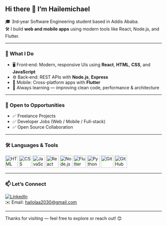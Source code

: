 ## Hi there 👋 I’m Hailemichael

🎓 3rd‑year Software Engineering student based in Addis Ababa.  
🛠️ I build **web and mobile apps** using modern tools like React, Node.js, and Flutter.

---

### 🔧 What I Do

- 🖥️ Front‑end: Modern, responsive UIs using **React**, **HTML**, **CSS**, and **JavaScript**
- ⚙️ Back‑end: REST APIs with **Node.js**, **Express**
- 📱 Mobile: Cross-platform apps with **Flutter**
- 🧠 Always learning — improving clean code, performance & architecture

---

### 💼 Open to Opportunities

- ✅ Freelance Projects
- ✅ Developer Jobs (Web / Mobile / Full-stack)
- ✅ Open Source Collaboration

---

### 🛠️ Languages & Tools

<p align="left">
  <img src="https://cdn.jsdelivr.net/gh/devicons/devicon/icons/html5/html5-original.svg" alt="HTML" width="40" height="40"/>
  <img src="https://cdn.jsdelivr.net/gh/devicons/devicon/icons/css3/css3-original.svg" alt="CSS" width="40" height="40"/>
  <img src="https://cdn.jsdelivr.net/gh/devicons/devicon/icons/javascript/javascript-original.svg" alt="JavaScript" width="40" height="40"/>
  <img src="https://cdn.jsdelivr.net/gh/devicons/devicon/icons/react/react-original.svg" alt="React" width="40" height="40"/>
  <img src="https://cdn.jsdelivr.net/gh/devicons/devicon/icons/nodejs/nodejs-original.svg" alt="Node.js" width="40" height="40"/>
  <img src="https://cdn.jsdelivr.net/gh/devicons/devicon/icons/flutter/flutter-original.svg" alt="Flutter" width="40" height="40"/>
  <img src="https://cdn.jsdelivr.net/gh/devicons/devicon/icons/python/python-original.svg" alt="Python" width="40" height="40"/>
  <img src="https://cdn.jsdelivr.net/gh/devicons/devicon/icons/git/git-original.svg" alt="Git" width="40" height="40"/>
  <img src="https://cdn.jsdelivr.net/gh/devicons/devicon/icons/github/github-original.svg" alt="GitHub" width="40" height="40"/>
  <!-- Add more if you use other tools (e.g. VSCode, MongoDB) -->
</p>

---

### 📫 Let’s Connect

[![LinkedIn](https://img.shields.io/badge/LinkedIn-blue?logo=linkedin&style=for-the-badge)](https://www.linkedin.com/in/your-link/)  
✉️ Email: hailolaa2030@gmail.com 

---

Thanks for visiting — feel free to explore or reach out! 😊  

